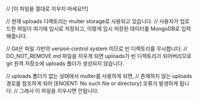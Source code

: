 // [이 파일을 절대로 지우지 마세요!!!]

// 현재 uploads 디렉토리는 multer storage로 사용되고 있습니다.
// 사용자가 업로드한 파일이 여기에 임시로 저장되고, 이렇게 임시 저장된 데이터를 MongoDB로 입력해줍니다.

// Git은 파일 기반의 version control system 이므로 빈 디렉토리를 무시합니다.
// DO_NOT_REMOVE.md 파일을 지우게 되면 uploads가 빈 디렉토리가 되어버리므로 git 원격 저장소에 uploads 폴더가 생성되지 않습니다.

// uploads 폴더가 없는 상태에서 multer를 사용하게 되면, 
// 존재하지 않는 uploads 경로를 참조하게 되어 [ENOENT: No such file or directory] 오류가 발생하게 됩니다.
// 그래서 이 파일을 지우시면 안됩니다.